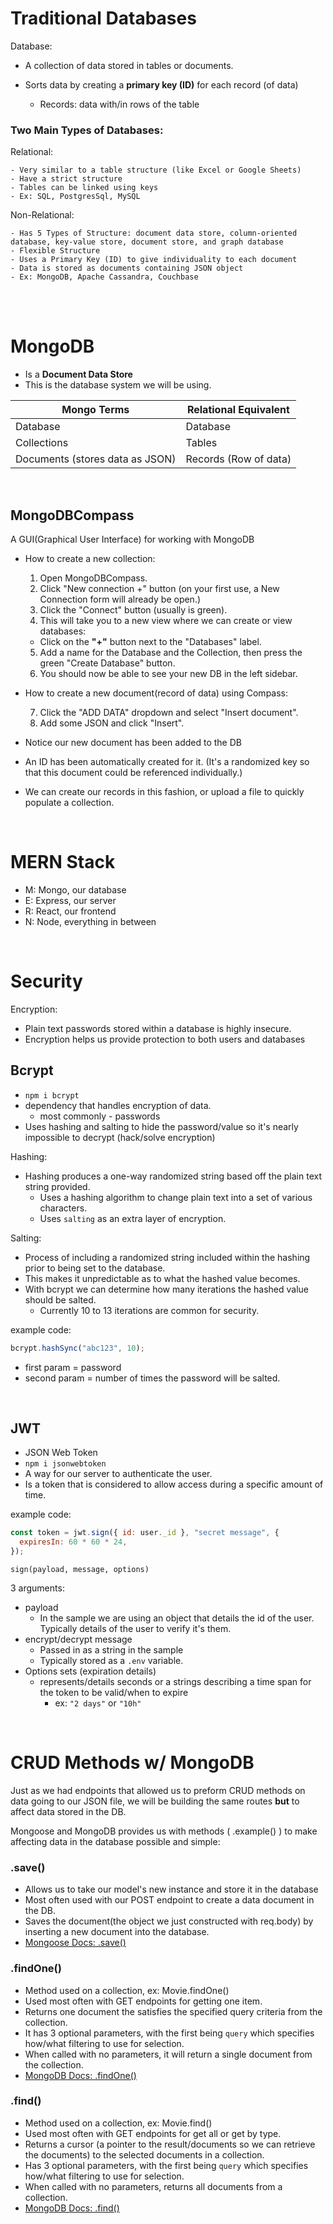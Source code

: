 # Traditional Databases

Database:

- A collection of data stored in tables or documents.

- Sorts data by creating a **primary key (ID)** for each record (of data)
  - Records: data with/in rows of the table

### Two Main Types of Databases:

Relational:

    - Very similar to a table structure (like Excel or Google Sheets)
    - Have a strict structure
    - Tables can be linked using keys
    - Ex: SQL, PostgresSql, MySQL

Non-Relational:

    - Has 5 Types of Structure: document data store, column-oriented database, key-value store, document store, and graph database
    - Flexible Structure
    - Uses a Primary Key (ID) to give individuality to each document
    - Data is stored as documents containing JSON object
    - Ex: MongoDB, Apache Cassandra, Couchbase

<br><br>

# MongoDB

- Is a **Document Data Store**
- This is the database system we will be using.

| Mongo Terms                     | Relational Equivalent |
| ------------------------------- | --------------------- |
| Database                        | Database              |
| Collections                     | Tables                |
| Documents (stores data as JSON) | Records (Row of data) |

<br>

## MongoDBCompass

A GUI(Graphical User Interface) for working with MongoDB

- How to create a new collection:

  1. Open MongoDBCompass.
  2. Click "New connection +" button (on your first use, a New Connection form will already be open.)
  3. Click the "Connect" button (usually is green).
  4. This will take you to a new view where we can create or view databases:

  - Click on the **"+"** button next to the "Databases" label.

  5. Add a name for the Database and the Collection, then press the green "Create Database" button.
  6. You should now be able to see your new DB in the left sidebar.

- How to create a new document(record of data) using Compass:

  7.  Click the "ADD DATA" dropdown and select "Insert document".
  8.  Add some JSON and click "Insert".

- Notice our new document has been added to the DB
- An ID has been automatically created for it. (It's a randomized key so that this document could be referenced individually.)
- We can create our records in this fashion, or upload a file to quickly populate a collection.

<br>

# MERN Stack

- M: Mongo, our database
- E: Express, our server
- R: React, our frontend
- N: Node, everything in between

<br>

# Security

Encryption:

- Plain text passwords stored within a database is highly insecure.
- Encryption helps us provide protection to both users and databases

## Bcrypt

- `npm i bcrypt`
- dependency that handles encryption of data.
  - most commonly - passwords
- Uses hashing and salting to hide the password/value so it's nearly impossible to decrypt (hack/solve encryption)

Hashing:

- Hashing produces a one-way randomized string based off the plain text string provided.
  - Uses a hashing algorithm to change plain text into a set of various characters.
  - Uses `salting` as an extra layer of encryption.

Salting:

- Process of including a randomized string included within the hashing prior to being set to the database.
- This makes it unpredictable as to what the hashed value becomes.
- With bcrypt we can determine how many iterations the hashed value should be salted.
  - Currently 10 to 13 iterations are common for security.

example code:

```js
bcrypt.hashSync("abc123", 10);
```

- first param = password
- second param = number of times the password will be salted.

<br>

## JWT

- JSON Web Token
- `npm i jsonwebtoken`
- A way for our server to authenticate the user.
- Is a token that is considered to allow access during a specific amount of time.

example code:

```js
const token = jwt.sign({ id: user._id }, "secret message", {
  expiresIn: 60 * 60 * 24,
});
```

`sign(payload, message, options)`

3 arguments:

- payload
  - In the sample we are using an object that details the id of the user. Typically details of the user to verify it's them.
- encrypt/decrypt message
  - Passed in as a string in the sample
  - Typically stored as a `.env` variable.
- Options sets (expiration details)
  - represents/details seconds or a strings describing a time span for the token to be valid/when to expire
    - ex: `"2 days"` or `"10h"`

<br>

# CRUD Methods w/ MongoDB

Just as we had endpoints that allowed us to preform CRUD methods on data going to our JSON file, we will be building the same routes **but** to affect data stored in the DB.

Mongoose and MongoDB provides us with methods ( .example() ) to make affecting data in the database possible and simple:

### .save()

- Allows us to take our model's new instance and store it in the database
- Most often used with our POST endpoint to create a data document in the DB.
- Saves the document(the object we just constructed with req.body) by inserting a new document into the database.
- [Mongoose Docs: .save()](https://mongoosejs.com/docs/api/document.html#document_Document-save)

### .findOne()

- Method used on a collection, ex: Movie.findOne()
- Used most often with GET endpoints for getting one item.
- Returns one document the satisfies the specified query criteria from the collection.
- It has 3 optional parameters, with the first being `query` which specifies how/what filtering to use for selection.
- When called with no parameters, it will return a single document from the collection.
- [MongoDB Docs: .findOne()](https://www.mongodb.com/docs/manual/reference/method/db.collection.findOne/)

### .find()

- Method used on a collection, ex: Movie.find()
- Used most often with GET endpoints for get all or get by type.
- Returns a cursor (a pointer to the result/documents so we can retrieve the documents) to the selected documents in a collection.
- Has 3 optional parameters, with the first being `query` which specifies how/what filtering to use for selection.
- When called with no parameters, returns all documents from a collection.
- [MongoDB Docs: .find()](https://www.mongodb.com/docs/manual/reference/method/db.collection.find/)
